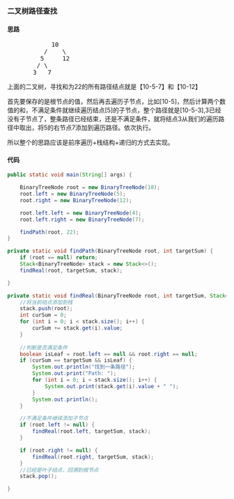 ### 二叉树路径查找

#### 思路

<pre>
            10
          /    \
         5     12
        / \    
       3   7 
</pre>

上面的二叉树，寻找和为22的所有路径结点就是【10-5-7】和【10-12】

首先要保存的是根节点的值，然后再去遍历子节点，比如[10-5]，然后计算两个数值的和，不满足条件就继续遍历结点[5]的子节点，整个路径就是[10-5-3],3已经没有子节点了，整条路径已经结束，还是不满足条件，就将结点3从我们的遍历路径中取出，将5的右节点7添加到遍历路径。依次执行。

所以整个的思路应该是前序遍历+栈结构+递归的方式去实现。

#### 代码

```java
public static void main(String[] args) {

    BinaryTreeNode root = new BinaryTreeNode(10);
    root.left = new BinaryTreeNode(5);
    root.right = new BinaryTreeNode(12);

    root.left.left = new BinaryTreeNode(4);
    root.left.right = new BinaryTreeNode(7);

    findPath(root, 22);
}

private static void findPath(BinaryTreeNode root, int targetSum) {
    if (root == null) return;
    Stack<BinaryTreeNode> stack = new Stack<>();
    findReal(root, targetSum, stack);

}

private static void findReal(BinaryTreeNode root, int targetSum, Stack<BinaryTreeNode> stack) {
    //将当前结点添加到栈
    stack.push(root);
    int curSum = 0;
    for (int i = 0; i < stack.size(); i++) {
        curSum += stack.get(i).value;
    }
    
    //判断是否满足条件
    boolean isLeaf = root.left == null && root.right == null;
    if (curSum == targetSum && isLeaf) {
        System.out.println("找到一条路径");
        System.out.print("Path: ");
        for (int i = 0; i < stack.size(); i++) {
            System.out.print(stack.get(i).value + " ");
        }
        System.out.println();
    }

    //不满足条件继续添加子节点
    if (root.left != null) {
        findReal(root.left, targetSum, stack);
    }

    if (root.right != null) {
        findReal(root.right, targetSum, stack);
    }
    //已经是叶子结点，回溯到根节点
    stack.pop();

}
```